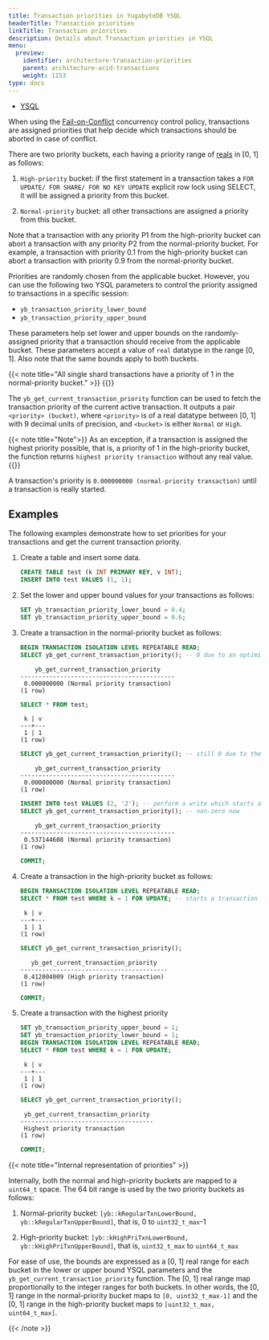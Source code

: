 ```yaml
---
title: Transaction priorities in YugabyteDB YSQL
headerTitle: Transaction priorities
linkTitle: Transaction priorities
description: Details about Transaction priorities in YSQL
menu:
  preview:
    identifier: architecture-transaction-priorities
    parent: architecture-acid-transactions
    weight: 1153
type: docs
---
```


<ul class="nav nav-tabs-alt nav-tabs-yb"   data-target="sql">

  <li >
    <a href="../transaction-priorities/" class="nav-link active">
      <i class="icon-postgres" aria-hidden="true"></i>
      YSQL
    </a>
  </li>

</ul>

When using the [Fail-on-Conflict](../concurrency-control/#fail-on-conflict) concurrency control policy, transactions are assigned priorities that help decide which transactions should be aborted in case of conflict.

There are two priority buckets, each having a priority range of [reals](https://www.postgresql.org/docs/current/datatype.html) in [0, 1] as follows:

1. `High-priority` bucket: if the first statement in a transaction takes a `FOR UPDATE/ FOR SHARE/ FOR NO KEY UPDATE` explicit row lock using SELECT, it will be assigned a priority from this bucket.

2. `Normal-priority` bucket: all other transactions are assigned a priority from this bucket.

Note that a transaction with any priority P1 from the high-priority bucket can abort a transaction with any priority P2 from the normal-priority bucket. For example, a transaction with priority 0.1 from the high-priority bucket can abort a transaction with priority 0.9 from the normal-priority bucket.

Priorities are randomly chosen from the applicable bucket. However, you can use the following two YSQL parameters to control the priority assigned to transactions in a specific session:

- `yb_transaction_priority_lower_bound`
- `yb_transaction_priority_upper_bound`

These parameters help set lower and upper bounds on the randomly-assigned priority that a transaction should receive from the applicable bucket. These parameters accept a value of `real` datatype in the range [0, 1]. Also note that the same bounds apply to both buckets.

{{< note title="All single shard transactions have a priority of 1 in the normal-priority bucket." >}}
{{</note >}}

The `yb_get_current_transaction_priority` function can be used to fetch the transaction priority of the current active transaction. It outputs a pair `<priority> (bucket)`, where `<priority>` is of a real datatype between [0, 1] with 9 decimal units of precision, and `<bucket>` is either `Normal` or `High`.

{{< note title="Note">}}
As an exception, if a transaction is assigned the highest priority possible, that is, a priority of 1 in the high-priority bucket, the function returns `highest priority transaction` without any real value.
{{</note >}}

A transaction's priority is `0.000000000 (normal-priority transaction)` until a transaction is really started.

## Examples

The following examples demonstrate how to set priorities for your transactions and get the current transaction priority.

1. Create a table and insert some data.

    ```sql
    CREATE TABLE test (k INT PRIMARY KEY, v INT);
    INSERT INTO test VALUES (1, 1);
    ```

1. Set the lower and upper bound values for your transactions as follows:

    ```sql
    SET yb_transaction_priority_lower_bound = 0.4;
    SET yb_transaction_priority_upper_bound = 0.6;
    ```

1. Create a transaction in the normal-priority bucket as follows:

    ```sql
    BEGIN TRANSACTION ISOLATION LEVEL REPEATABLE READ;
    SELECT yb_get_current_transaction_priority(); -- 0 due to an optimization which doesn't really start a real transaction internally unless a write occurs
    ```

    ```output
        yb_get_current_transaction_priority
    -------------------------------------------
     0.000000000 (Normal priority transaction)
    (1 row)
    ```

    ```sql
    SELECT * FROM test;
    ```

    ```output
     k | v
    ---+---
     1 | 1
    (1 row)
    ```

    ```sql
    SELECT yb_get_current_transaction_priority(); -- still 0 due to the optimization which doesn't really start a real transaction internally unless a write occurs
    ```

    ```output
        yb_get_current_transaction_priority
    -------------------------------------------
     0.000000000 (Normal priority transaction)
    (1 row)
    ```

    ```sql
    INSERT INTO test VALUES (2, '2'); -- perform a write which starts a real     transaction
    SELECT yb_get_current_transaction_priority(); -- non-zero now
    ```

    ```output
        yb_get_current_transaction_priority
    -------------------------------------------
     0.537144608 (Normal priority transaction)
    (1 row)
    ```

    ```sql
    COMMIT;
    ```

1. Create a transaction in the high-priority bucket as follows:

    ```sql
    BEGIN TRANSACTION ISOLATION LEVEL REPEATABLE READ;
    SELECT * FROM test WHERE k = 1 FOR UPDATE; -- starts a transaction in a high-priority bucket
    ```

    ```output
     k | v
    ---+---
     1 | 1
    (1 row)
    ```

    ```sql
    SELECT yb_get_current_transaction_priority();
    ```

    ```output
       yb_get_current_transaction_priority
    -----------------------------------------
     0.412004009 (High priority transaction)
    (1 row)
    ```

    ```sql
    COMMIT;
    ```

1. Create a transaction with the highest priority

    ```sql
    SET yb_transaction_priority_upper_bound = 1;
    SET yb_transaction_priority_lower_bound = 1;
    BEGIN TRANSACTION ISOLATION LEVEL REPEATABLE READ;
    SELECT * FROM test WHERE k = 1 FOR UPDATE;
    ```

    ```output
     k | v
    ---+---
     1 | 1
    (1 row)
    ```

    ```sql
    SELECT yb_get_current_transaction_priority();
    ```

    ```output
     yb_get_current_transaction_priority
    -------------------------------------
     Highest priority transaction
    (1 row)
    ```

    ```sql
    COMMIT;
    ```

{{< note title="Internal representation of priorities" >}}

Internally, both the normal and high-priority buckets are mapped to a `uint64_t` space. The 64 bit range is used by the two priority buckets as follows:

1. Normal-priority bucket: `[yb::kRegularTxnLowerBound, yb::kRegularTxnUpperBound]`, that is, 0 to  `uint32_t_max`-1

1. High-priority bucket: `[yb::kHighPriTxnLowerBound, yb::kHighPriTxnUpperBound]`, that is, `uint32_t_max` to `uint64_t_max`

For ease of use, the bounds are expressed as a [0, 1] real range for each bucket in the lower or upper bound YSQL parameters and the `yb_get_current_transaction_priority` function. The [0, 1] real range map proportionally to the integer ranges for both buckets. In other words, the [0, 1] range in the normal-priority bucket maps to `[0, uint32_t_max-1]` and the [0, 1] range in the high-priority bucket maps to `[uint32_t_max, uint64_t_max]`.

{{< /note >}}
